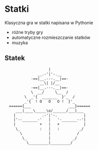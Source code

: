 # Statki

Klasyczna gra w statki napisana w Pythonie

- różne tryby gry
- automatyczne rozmieszczanie statków
- muzyka

## Statek

```txt
                    |
               __.-'|'-.__
            -==|__.---.__|==-
                __\| |/__
            -==|__.---.__|==-
            \  __/     \__  /
         \  _'{  _______  }'_  /
         _'{  ! O   O   O !  }'_
  ======{___                 ___}======
     ___|____\_____\o/______/___|___
    |            .-'|'-.            |
    |'--_______-'   |   '-_______--'|
    |           +   |   +           |
     \_         :   |   :         _/
       \            |            /
        \_          |          _/
          \_________|_________/
```
